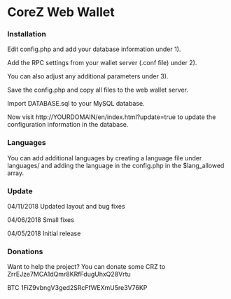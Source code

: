 CoreZ Web Wallet
=======

### Installation

Edit config.php and add your database information under 1).

Add the RPC settings from your wallet server (.conf file) under 2).

You can also adjust any additional parameters under 3).

Save the config.php and copy all files to the web wallet server.

Import DATABASE.sql to your MySQL database.

Now visit http://YOURDOMAIN/en/index.html?update=true to update the configuration information in the database.

### Languages
You can add additional languages by creating a language file under languages/ and adding the language in the config.php in the $lang_allowed array.

### Update
04/11/2018	Updated layout and bug fixes

04/06/2018	Small fixes

04/05/2018	Initial release


### Donations
Want to help the project? You can donate some CRZ to ZrrEJze7MCA1dQmr8KRfFdugUhxQ28Vrtu

BTC 1FiZ9vbngV3ged2SRcFfWEXmU5re3V76KP